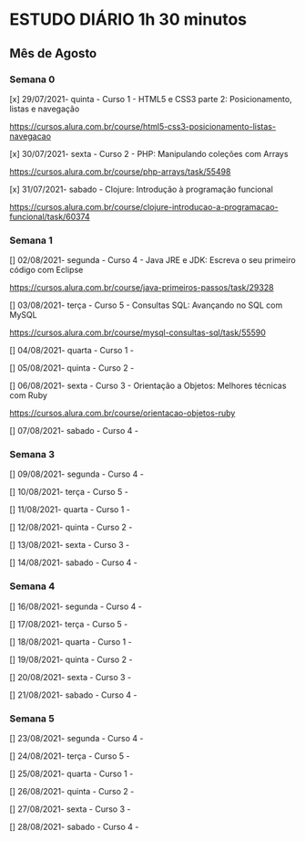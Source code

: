 # ESTUDO DIÁRIO 1h 30 minutos

## Mês de Agosto

### **Semana 0**

[x] 29/07/2021- quinta - Curso 1 - HTML5 e CSS3 parte 2: Posicionamento, listas e navegação

https://cursos.alura.com.br/course/html5-css3-posicionamento-listas-navegacao

[x] 30/07/2021- sexta - Curso 2 - PHP: Manipulando coleções com Arrays

https://cursos.alura.com.br/course/php-arrays/task/55498

[x] 31/07/2021- sabado - Clojure: Introdução à programação funcional

https://cursos.alura.com.br/course/clojure-introducao-a-programacao-funcional/task/60374

### **Semana 1**

[] 02/08/2021- segunda - Curso 4 - Java JRE e JDK: Escreva o seu primeiro código com Eclipse

https://cursos.alura.com.br/course/java-primeiros-passos/task/29328

[] 03/08/2021- terça - Curso 5 - 
Consultas SQL: Avançando no SQL com MySQL

https://cursos.alura.com.br/course/mysql-consultas-sql/task/55590

[] 04/08/2021- quarta - Curso 1 - 

[] 05/08/2021- quinta - Curso 2 - 

[] 06/08/2021- sexta - Curso 3 - Orientação a Objetos: Melhores técnicas com Ruby

https://cursos.alura.com.br/course/orientacao-objetos-ruby

[] 07/08/2021- sabado - Curso 4 - 

### **Semana 3**

[] 09/08/2021- segunda - Curso 4 - 

[] 10/08/2021- terça - Curso 5 - 

[] 11/08/2021- quarta - Curso 1 - 

[] 12/08/2021- quinta - Curso 2 - 

[] 13/08/2021- sexta - Curso 3 - 

[] 14/08/2021- sabado - Curso 4 - 


### **Semana 4**

[] 16/08/2021- segunda - Curso 4 - 

[] 17/08/2021- terça - Curso 5 - 

[] 18/08/2021- quarta - Curso 1 - 

[] 19/08/2021- quinta - Curso 2 - 

[] 20/08/2021- sexta - Curso 3 - 

[] 21/08/2021- sabado - Curso 4 - 

### **Semana 5**

[] 23/08/2021- segunda - Curso 4 - 

[] 24/08/2021- terça - Curso 5 - 

[] 25/08/2021- quarta - Curso 1 - 

[] 26/08/2021- quinta - Curso 2 - 

[] 27/08/2021- sexta - Curso 3 - 

[] 28/08/2021- sabado - Curso 4 - 
